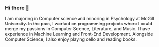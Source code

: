 ### Hi there 👋
I am majoring in Computer science and minoring in Psychology at McGill University. In the past, I worked on programming projects where I could merge my passions in Computer Science, Literature, and Music. I have experience in Machine Learning and Front-End Development. Alongside Computer Science, I also enjoy playing cello and reading books.

<!--
**aybukederya/aybukederya** is a ✨ _special_ ✨ repository because its `README.md` (this file) appears on your GitHub profile.

Here are some ideas to get you started:

- 🔭 I’m currently working on ...
- 🌱 I’m currently learning ...
- 👯 I’m looking to collaborate on ...
- 🤔 I’m looking for help with ...
- 💬 Ask me about ...
- 📫 How to reach me: ...
- 😄 Pronouns: ...
- ⚡ Fun fact: ...
-->
